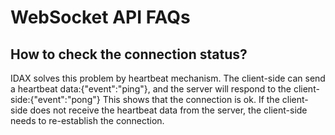 # WebSocket API FAQs

## How to check the connection status?


IDAX solves this problem by heartbeat mechanism. The client-side can send a heartbeat data:{"event":"ping"}, and the server will respond to the client-side:{"event":"pong"} This shows that the connection is ok. If the client-side does not receive the heartbeat data from the server, the client-side needs to re-establish the connection.